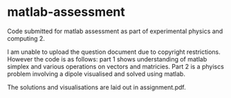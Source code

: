 # matlab-assessment
Code submitted for matlab assessment as part of experimental physics and computing 2.

I am unable to upload the question document due to copyright restrictions. However the code is as follows: part 1 shows understanding of matlab simplex and various operations on vectors and matricies. Part 2 is a phyiscs problem involving a dipole visualised and solved using matlab.

The solutions and visualisations are laid out in assignment.pdf.
